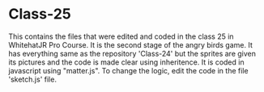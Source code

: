 # Class-25
This contains the files that were edited and coded in the class 25 in WhitehatJR Pro Course. It is the second stage of the angry birds game. It has everything same as the repository 'Class-24' but the sprites are given its pictures and the code is made clear using inheritence. It is coded in javascript using "matter.js". To change the logic, edit the code in the file 'sketch.js' file.
